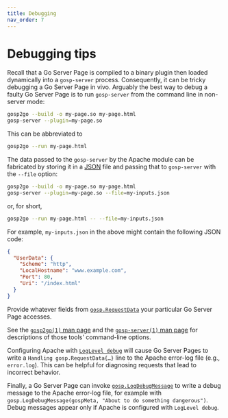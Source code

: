 ```yaml
---
title: Debugging
nav_order: 7
---
```


Debugging tips
==============

Recall that a Go Server Page is compiled to a binary plugin then loaded dynamically into a `gosp-server` process.  Consequently, it can be tricky debugging a Go Server Page in vivo.  Arguably the best way to debug a faulty Go Server Page is to run `gosp-server` from the command line in non-server mode:

```bash
gosp2go --build -o my-page.so my-page.html
gosp-server --plugin=my-page.so
```

This can be abbreviated to
```bash
gosp2go --run my-page.html
```

The data passed to the `gosp-server` by the Apache module can be fabricated by storing it in a [JSON](https://json.org/) file and passing that to `gosp-server` with the `--file` option:
```bash
gosp2go --build -o my-page.so my-page.html
gosp-server --plugin=my-page.so --file=my-inputs.json
```
or, for short,
```bash
gosp2go --run my-page.html -- --file=my-inputs.json
```
For example, `my-inputs.json` in the above might contain the following JSON code:
```JSON
{
  "UserData": {
    "Scheme": "http",
    "LocalHostname": "www.example.com",
    "Port": 80,
    "Uri": "/index.html"
  }
}
```
Provide whatever fields from [`gosp.RequestData`](https://godoc.org/github.com/spakin/gosp/src/gosp#RequestData) your particular Go Server Page accesses.

See the [`gosp2go(1)` man page](../implementation/man-gosp2go.md) and the [`gosp-server(1)` man page](../implementation/man-gosp-server.md) for descriptions of those tools' command-line options.

Configuring Apache with [`LogLevel debug`](https://httpd.apache.org/docs/current/mod/core.html#loglevel) will cause Go Server Pages to write a `Handling gosp.RequestData{…}` line to the Apache error-log file (e.g., `error.log`).  This can be helpful for diagnosing requests that lead to incorrect behavior.

Finally, a Go Server Page can invoke [`gosp.LogDebugMessage`](https://godoc.org/github.com/spakin/gosp/src/gosp#LogDebugMessage) to write a debug message to the Apache error-log file, for example with `gosp.LogDebugMessage(gospMeta, "About to do something dangerous")`.  Debug messages appear only if Apache is configured with `LogLevel debug`.
